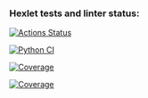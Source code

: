 ### Hexlet tests and linter status:
[![Actions Status](https://github.com/iliatur/python-project-50/actions/workflows/hexlet-check.yml/badge.svg)](https://github.com/iliatur/python-project-50/actions)

[![Python CI](https://github.com/iliatur/python-project-50/actions/workflows/pyci.yml/badge.svg)](https://github.com/iliatur/python-project-50/actions/workflows/pyci.yml)

[![Coverage](https://sonarcloud.io/api/project_badges/measure?project=iliatur_python-project-50&metric=coverage)](https://sonarcloud.io/summary/new_code?id=iliatur_python-project-50)

[![Coverage](https://sonarcloud.io/api/project_badges/measure?project=iliatur_python-project-50&metric=coverage)](https://sonarcloud.io/summary/new_code?id=iliatur_python-project-50)




